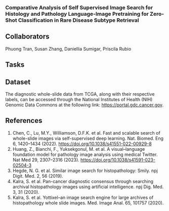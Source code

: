 ### Comparative Analysis of Self Supervised Image Search for Histology and Pathology Language-Image Pretraining for Zero-Shot Classification in Rare Disease Subtype Retrieval

## Collaborators
Phuong Tran, Susan Zhang, Daniellia Sumigar, Priscila Rubio

## Tasks

## Dataset
The diagnostic whole-slide data from TCGA, along with their respective labels, can be accessed through the National Institutes of Health (NIH) Genomic Data Commons at the following link: https://portal.gdc.cancer.gov. 

## References
1. Chen, C., Lu, M.Y., Williamson, D.F.K. et al. Fast and scalable search of whole-slide images via self-supervised deep learning. Nat. Biomed. Eng 6, 1420–1434 (2022). https://doi.org/10.1038/s41551-022-00929-8
2. Huang, Z., Bianchi, F., Yuksekgonul, M. et al. A visual–language foundation model for pathology image analysis using medical Twitter. Nat Med 29, 2307–2316 (2023). https://doi.org/10.1038/s41591-023-02504-3 
3. Hegde, N. G. et al. Similar image search for histopathology: Smily. npj Digit. Med. 2, 56 (2019).
4. Kalra, S. et al. Pan-cancer diagnostic consensus through searching archival histopathology images using artificial intelligence. npj Dig. Med. 3, 31 (2020).
5. Kalra, S. et al. Yottixel–an image search engine for large archives of histopathology whole slide images. Med. Image Anal. 65, 101757 (2020).
